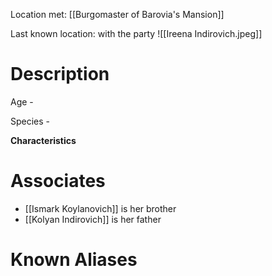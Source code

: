 Location met: [[Burgomaster of Barovia's Mansion]]

Last known location: with the party
![[Ireena Indirovich.jpeg]]
# Description
Age - 

Species - 

**Characteristics**


# Associates
* [[Ismark Koylanovich]] is her brother
* [[Kolyan Indirovich]] is her father
# Known Aliases

